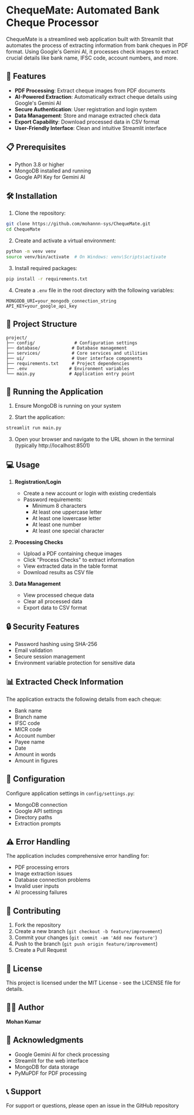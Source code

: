# ChequeMate: Automated Bank Cheque Processor

ChequeMate is a streamlined web application built with Streamlit that automates the process of extracting information from bank cheques in PDF format. Using Google's Gemini AI, it processes check images to extract crucial details like bank name, IFSC code, account numbers, and more.

## 🌟 Features

- **PDF Processing**: Extract cheque images from PDF documents
- **AI-Powered Extraction**: Automatically extract cheque details using Google's Gemini AI
- **Secure Authentication**: User registration and login system
- **Data Management**: Store and manage extracted check data
- **Export Capability**: Download processed data in CSV format
- **User-Friendly Interface**: Clean and intuitive Streamlit interface

## 📋 Prerequisites

- Python 3.8 or higher
- MongoDB installed and running
- Google API Key for Gemini AI

## 🛠️ Installation

1. Clone the repository:
```bash
git clone https://github.com/mohannn-sys/ChequeMate.git
cd ChequeMate
```

2. Create and activate a virtual environment:
```bash
python -m venv venv
source venv/bin/activate  # On Windows: venv\Scripts\activate
```

3. Install required packages:
```bash
pip install -r requirements.txt
```

4. Create a `.env` file in the root directory with the following variables:
```env
MONGODB_URI=your_mongodb_connection_string
API_KEY=your_google_api_key
```

## 📁 Project Structure
```
project/
├── config/               # Configuration settings
├── database/            # Database management
├── services/            # Core services and utilities
├── ui/                  # User interface components
├── requirements.txt     # Project dependencies
├── .env                # Environment variables
└── main.py             # Application entry point
```

## 🚀 Running the Application

1. Ensure MongoDB is running on your system

2. Start the application:
```bash
streamlit run main.py
```

3. Open your browser and navigate to the URL shown in the terminal (typically http://localhost:8501)

## 💻 Usage

1. **Registration/Login**
   - Create a new account or login with existing credentials
   - Password requirements:
     - Minimum 8 characters
     - At least one uppercase letter
     - At least one lowercase letter
     - At least one number
     - At least one special character

2. **Processing Checks**
   - Upload a PDF containing cheque images
   - Click "Process Checks" to extract information
   - View extracted data in the table format
   - Download results as CSV file

3. **Data Management**
   - View processed cheque data
   - Clear all processed data
   - Export data to CSV format

## 🔒 Security Features

- Password hashing using SHA-256
- Email validation
- Secure session management
- Environment variable protection for sensitive data

## 📊 Extracted Check Information

The application extracts the following details from each cheque:
- Bank name
- Branch name
- IFSC code
- MICR code
- Account number
- Payee name
- Date
- Amount in words
- Amount in figures

## 🔧 Configuration

Configure application settings in `config/settings.py`:
- MongoDB connection
- Google API settings
- Directory paths
- Extraction prompts

## ⚠️ Error Handling

The application includes comprehensive error handling for:
- PDF processing errors
- Image extraction issues
- Database connection problems
- Invalid user inputs
- AI processing failures

## 🤝 Contributing

1. Fork the repository
2. Create a new branch (`git checkout -b feature/improvement`)
3. Commit your changes (`git commit -am 'Add new feature'`)
4. Push to the branch (`git push origin feature/improvement`)
5. Create a Pull Request

## 📝 License

This project is licensed under the MIT License - see the LICENSE file for details.

## 👨‍💻 Author

**Mohan Kumar**

## 🙏 Acknowledgments

- Google Gemini AI for check processing
- Streamlit for the web interface
- MongoDB for data storage
- PyMuPDF for PDF processing

## 📞 Support

For support or questions, please open an issue in the GitHub repository
